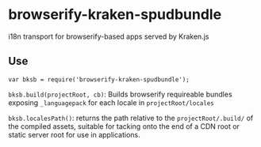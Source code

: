 browserify-kraken-spudbundle
============================

i18n transport for browserify-based apps served by Kraken.js

Use
---

`var bksb = require('browserify-kraken-spudbundle');`

`bksb.build(projectRoot, cb)`: Builds browserify requireable bundles exposing `_languagepack` for each locale in `projectRoot/locales`

`bksb.localesPath()`: returns the path relative to the `projectRoot/.build/` of the compiled assets, suitable for tacking onto the end of a CDN root or static server root for use in applications.
